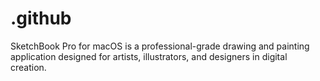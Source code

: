 # .github
SketchBook Pro for macOS is a professional-grade drawing and painting application designed for artists, illustrators, and designers in digital creation.
